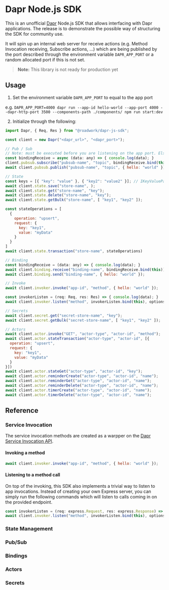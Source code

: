 # Dapr Node.js SDK

This is an unofficial [Dapr](https://dapr.io) Node.js SDK that allows interfacing with Dapr applications. The release is to demonstrate the possible way of structuring the SDK for community use.

It will spin up an internal web server for receive actions (e.g. Method Invocation receiving, Subscribe actions, ...) which are being published by the port described through the environment variable `DAPR_APP_PORT` or a random allocated port if this is not set.

> **Note:** This library is not ready for production yet

## Usage

1. Set the environment variable `DAPR_APP_PORT` to equal to the app port

e.g. `DAPR_APP_PORT=4000 dapr run --app-id hello-world --app-port 4000 --dapr-http-port 3500 --components-path ./components/ npm run start:dev`

2. Initialize through the following:

```javascript
import Dapr, { Req, Res } from "@roadwork/dapr-js-sdk";

const client = new Dapr("<dapr_url>", "<dapr_port>");

// Pub / Sub
// Note: must be executed before you are listening on the app port. Else Dapr will not scan the /dapr/subscribe route anymore and the subscriber will not be registered.
const bindingReceive = async (data: any) => { console.log(data); }
client.pubsub.subscribe("pubsub-name", "topic", bindingReceive.bind(this))
await client.pubsub.publish("pubsub-name", "topic", { hello: "world" });

// State
const keys = [{ "key": "value" }, { "key2": "value2" }]; // IKeyValuePair[]
await client.state.save("store-name", );
await client.state.get("store-name", "key");
await client.state.delete("store-name", "key");
await client.state.getBulk("store-name", [ "key1", "key2" ]);

const stateOperations = [
  {
    operation: "upsert",
    request: {
      key: "key1",
      value: "myData"
    }
  }
]
await client.state.transaction("store-name", stateOperations)

// Binding
const bindingReceive = (data: any) => { console.log(data); }
await client.binding.receive("binding-name", bindingReceive.bind(this))
await client.binding.send("binding-name", { hello: "world" });

// Invoke
await client.invoker.invoke("app-id", "method", { hello: "world" });

const invokerListen = (req: Req, res: Res) => { console.log(data); }
await client.invoker.listen("method", invokerListen.bind(this), options);

// Secrets
await client.secret.get("secret-store-name", "key");
await client.secret.getBulk("secret-store-name", [ "key1", "key2" ]);

// Actors
await client.actor.invoke("GET", "actor-type", "actor-id", "method");
await client.actor.stateTransaction("actor-type", "actor-id", [{
  operation: "upsert",
  request: {
    key: "key1",
    value: "myData"
  }
}])
await client.actor.stateGet("actor-type", "actor-id", "key");
await client.actor.reminderCreate("actor-type", "actor-id", "name");
await client.actor.reminderGet("actor-type", "actor-id", "name");
await client.actor.reminderDelete("actor-type", "actor-id", "name");
await client.actor.timerCreate("actor-type", "actor-id", "name");
await client.actor.timerDelete("actor-type", "actor-id", "name");
```

## Reference

### Service Invocation

The service invocation methods are created as a warpper on the [Dapr Service Invocation API](https://docs.dapr.io/reference/api/service_invocation_api/).

#### Invoking a method

```javascript
await client.invoker.invoke("app-id", "method", { hello: "world" });
```

#### Listening to a method call

On top of the invoking, this SDK also implements a trivial way to listen to app invocations. Instead of creating your own Express server, you can simply run the following commands which will listen to calls coming in on the provided endpoint.

```javascript
const invokerListen = (req: express.Request, res: express.Response) => { console.log(data); }
await client.invoker.listen("method", invokerListen.bind(this), options)
```

### State Management

### Pub/Sub

### Bindings

### Actors

### Secrets

